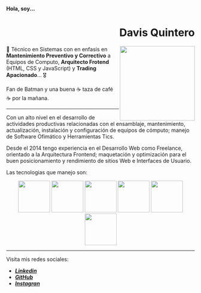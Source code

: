 **Hola, soy...**

<div align="right">

# Davis Quintero

</div>

<img width="200" height="auto" align="right"  src="dav-me.svg" alt="" class="dav-circle">

📣 Técnico en Sistemas con en enfasis en **Mantenimiento Preventivo y Correctivo** a Equipos de Computo, **Arquitecto Frotend** (HTML, CSS y JavaScript) y **Trading Apacionado**... 🎖️

Fan de Batman y una buena ☕ taza de café ☕ por la mañana.

---

Con un alto nivel en el desarrollo de actividades productivas relacionadas con el ensamblaje, mantenimiento, actualización, instalación y configuración de equipos de cómputo; manejo de Software Ofimático y Herramientas Tics.

Desde el 2014 tengo experiencia en el Desarrollo Web como Freelance, orientado a la Arquitectura Frontend; maquetación y optimización para el buen posicionamiento y rendimiento de sitios Web e Interfaces de Usuario.

Las tecnologias que manejo son:

<div align="center">
  <img width="85" height="auto" src="html.svg" alt="">
  <img width="85" height="auto" src="css.svg" alt="">
  <img width="85" height="auto" src="javascript.svg" alt="">
  <img width="85" height="auto" src="git.svg" alt="">
  <img width="85" height="auto" src="github.svg" alt="">
  <img width="85" height="auto" src="ux-ui.svg" alt="">
</div>

---

Visita mis redes sociales:

- <a href="https://www.linkedin.com/in/davisquintero/" target="_blank" class="dav-hover-scale  social-icon"> _**Linkedin**_ </a>
- <a href="https://github.com/davkintero" target="_blank" class="dav-hover-scale  social-icon"> _**GitHub**_ </a>
- <a href="https://www.instagram.com/davkintero1/" class="dav-hover-scale  social-icon"> _**Instagran**_ </a>

